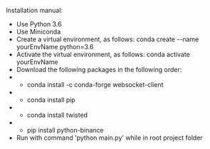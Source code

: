 Installation manual:
- Use Python 3.6
- Use Miniconda
- Create a virtual environment, as follows: conda create --name yourEnvName python=3.6 
- Activate the virtual environment, as follows: conda activate yourEnvName
- Download the following packages in the following order:
- - conda install -c conda-forge websocket-client
- - conda install pip
- - conda install twisted
- - pip install python-binance
- Run with command 'python main.py' while in root project folder
